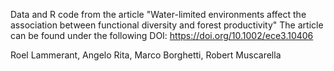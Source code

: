 Data and R code from the article "Water-limited environments affect the association between functional diversity and forest productivity"
The article can be found under the following DOI: https://doi.org/10.1002/ece3.10406

Roel Lammerant, Angelo Rita, Marco Borghetti, Robert Muscarella
